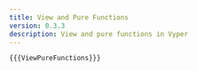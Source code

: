 ```yaml
---
title: View and Pure Functions
version: 0.3.3
description: View and pure functions in Vyper
---
```


```vyper
{{{ViewPureFunctions}}}
```
